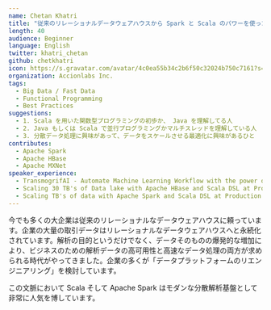 ```yaml
---
name: Chetan Khatri
title: "従来のリレーショナルデータウェアハウスから Spark と Scala のパワーを使った分散データウェアハウスへ"
length: 40
audience: Beginner
language: English
twitter: khatri_chetan
github: chetkhatri
icon: https://s.gravatar.com/avatar/4c0ea55b34c2b6f50c32024b750c7161?s=80
organization: Accionlabs Inc.
tags:
  - Big Data / Fast Data
  - Functional Programming
  - Best Practices
suggestions:
  - 1. Scala を用いた関数型プログラミングの初歩か、 Java を理解してる人
  - 2. Java もしくは Scala で並行プログラミングかマルチスレッドを理解している人
  - 3. 分散データ処理に興味があって、データをスケールさせる最適化に興味があるひと
contributes:
  - Apache Spark
  - Apache HBase
  - Apache MXNet
speaker_experience:
  - TransmogrifAI - Automate Machine Learning Workflow with the power of Scala and Spark at massive scale. - Scala.IO 2018 Lyon, France.
  - Scaling 30 TB's of Data lake with Apache HBase and Scala DSL at Production. - HBaseConAsia 2018, Beijing - China.
  - Scaling TB's of data with Apache Spark and Scala DSL at Production - HKOSCon 2018
---
```

今でも多くの大企業は従来のリレーショナルなデータウェアハウスに頼っています。企業の大量の取引データはリレーショナルなデータウェアハウスへと永続化されています。解析の目的というだけでなく、データそのものの爆発的な増加により、ビジネスのための解析データの高可用性と高速なデータ処理の両方が求められる時代がやってきました。企業の多くが「データプラットフォームのリエンジニアリング」を検討しています。

この文脈において Scala そして Apache Spark はモダンな分散解析基盤として非常に人気を博しています。
